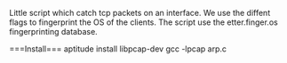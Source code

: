 Little script which catch tcp packets on an interface.
We use the diffent flags to fingerprint the OS of the clients.
The script use the etter.finger.os fingerprinting database.

===Install===
aptitude install libpcap-dev
gcc -lpcap arp.c

